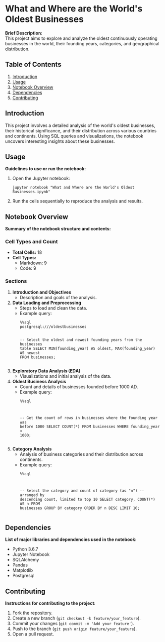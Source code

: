 <!DOCTYPE html>
<html lang="en">
<head>
    <meta charset="UTF-8">
    <meta name="viewport" content="width=device-width, initial-scale=1.0">
</head>
<body>

<h1>What and Where are the World's Oldest Businesses</h1>

<p><strong>Brief Description:</strong><br>
This project aims to explore and analyze the oldest continuously operating businesses in the world, their founding years, categories, and geographical distribution.</p>

<h2>Table of Contents</h2>
<ol>
    <li><a href="#introduction">Introduction</a></li>
    <li><a href="#usage">Usage</a></li>
    <li><a href="#notebook-overview">Notebook Overview</a></li>
    <li><a href="#dependencies">Dependencies</a></li>
    <li><a href="#contributing">Contributing</a></li>
</ol>

<h2 id="introduction">Introduction</h2>
<p>This project involves a detailed analysis of the world's oldest businesses, their historical significance, and their distribution across various countries and continents. Using SQL queries and visualizations, the notebook uncovers interesting insights about these businesses.</p>

<h2 id="usage">Usage</h2>
<p><strong>Guidelines to use or run the notebook:</strong></p>
<ol>
    <li>Open the Jupyter notebook:
        <pre><code>jupyter notebook "What and Where are the World's Oldest Businesses.ipynb"</code></pre>
    </li>
    <li>Run the cells sequentially to reproduce the analysis and results.</li>
</ol>

<h2 id="notebook-overview">Notebook Overview</h2>
<p><strong>Summary of the notebook structure and contents:</strong></p>

<h3>Cell Types and Count</h3>
<ul>
    <li><strong>Total Cells:</strong> 18</li>
    <li><strong>Cell Types:</strong>
        <ul>
            <li>Markdown: 9</li>
            <li>Code: 9</li>
        </ul>
    </li>
</ul>

<h3>Sections</h3>
<ol>
    <li><strong>Introduction and Objectives</strong>
        <ul>
            <li>Description and goals of the analysis.</li>
        </ul>
    </li>
    <li><strong>Data Loading and Preprocessing</strong>
        <ul>
            <li>Steps to load and clean the data.</li>
            <li>Example query:
                <pre><code>%%sql 
postgresql:///oldestbusinesses

-- Select the oldest and newest founding years from the businesses table
SELECT 
    MIN(founding_year) AS oldest,
    MAX(founding_year) AS newest
FROM businesses;</code></pre>
            </li>
        </ul>
    </li>
    <li><strong>Exploratory Data Analysis (EDA)</strong>
        <ul>
            <li>Visualizations and initial analysis of the data.</li>
        </ul>
    </li>
    <li><strong>Oldest Business Analysis</strong>
        <ul>
            <li>Count and details of businesses founded before 1000 AD.</li>
            <li>Example query:
                <pre><code>%%sql

-- Get the count of rows in businesses where the founding year was before 1000
SELECT 
    COUNT(*) 
FROM businesses
WHERE founding_year &lt; 1000;</code></pre>
            </li>
        </ul>
    </li>
    <li><strong>Category Analysis</strong>
        <ul>
            <li>Analysis of business categories and their distribution across continents.</li>
            <li>Example query:
                <pre><code>%%sql

-- Select the category and count of category (as "n")
-- arranged by descending count, limited to top 10
SELECT 
    category, 
    COUNT(*) AS n 
FROM businesses 
GROUP BY category 
ORDER BY n DESC 
LIMIT 10;</code></pre>
            </li>
        </ul>
    </li>
</ol>

<h2 id="dependencies">Dependencies</h2>
<p><strong>List of major libraries and dependencies used in the notebook:</strong></p>
<ul>
    <li>Python 3.6.7</li>
    <li>Jupyter Notebook</li>
    <li>SQLAlchemy</li>
    <li>Pandas</li>
    <li>Matplotlib</li>
    <li>Postgresql</li>
</ul>

<h2 id="contributing">Contributing</h2>
<p><strong>Instructions for contributing to the project:</strong></p>
<ol>
    <li>Fork the repository.</li>
    <li>Create a new branch (<code>git checkout -b feature/your_feature</code>).</li>
    <li>Commit your changes (<code>git commit -m 'Add your feature'</code>).</li>
    <li>Push to the branch (<code>git push origin feature/your_feature</code>).</li>
    <li>Open a pull request.</li>
</ol>

</body>
</html>
